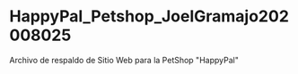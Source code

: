 # HappyPal_Petshop_JoelGramajo202008025
Archivo de respaldo de Sitio Web para la PetShop "HappyPal"
